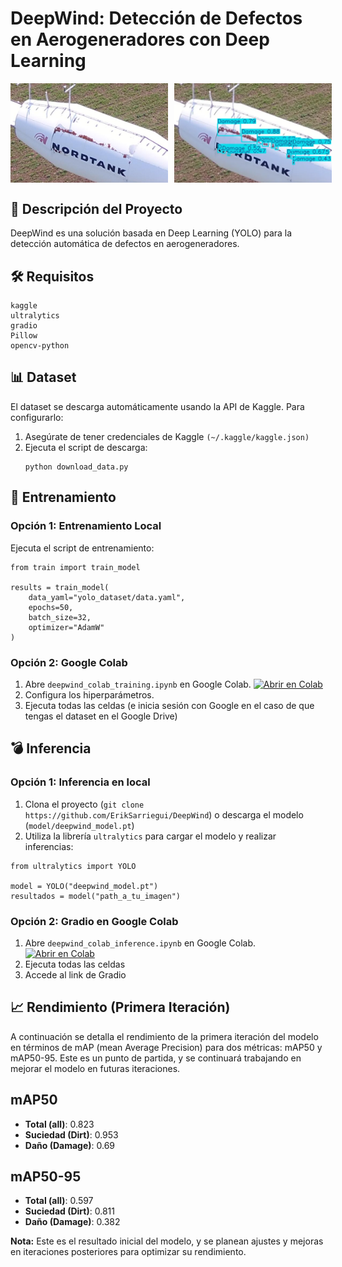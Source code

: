 # **DeepWind: Detección de Defectos en Aerogeneradores con Deep Learning**

<div style="display: flex;">
  <img src="examples/portada_1.png" alt="Descripción de la imagen 1" style="width: 50%; margin-right: 10px;">
  <img src="examples/portada_2.png" alt="Descripción de la imagen 2" style="width: 50%;">
</div>

## 🎯 **Descripción del Proyecto**
DeepWind es una solución basada en Deep Learning (YOLO) para la detección automática de defectos en aerogeneradores.

## 🛠️ **Requisitos**
```
kaggle
ultralytics
gradio
Pillow
opencv-python
```

## 📊 **Dataset**
El dataset se descarga automáticamente usando la API de Kaggle. Para configurarlo:

1. Asegúrate de tener credenciales de Kaggle `(~/.kaggle/kaggle.json)`
2. Ejecuta el script de descarga:
   ```
   python download_data.py
   ```
## 🚀 **Entrenamiento**
### **Opción 1: Entrenamiento Local**
Ejecuta el script de entrenamiento:
```
from train import train_model

results = train_model(
    data_yaml="yolo_dataset/data.yaml",
    epochs=50,
    batch_size=32,
    optimizer="AdamW"
)
```

### **Opción 2: Google Colab**
1. Abre `deepwind_colab_training.ipynb` en Google Colab. [![Abrir en Colab](https://colab.research.google.com/assets/colab-badge.svg)](https://colab.research.google.com/github/ErikSarriegui/DeepWind/blob/main/deepwind_colab_training.ipynb)
2. Configura los hiperparámetros.
3. Ejecuta todas las celdas (e inicia sesión con Google en el caso de que tengas el dataset en el Google Drive)

## 💣 **Inferencia**
### **Opción 1: Inferencia en local**
1. Clona el proyecto (`git clone https://github.com/ErikSarriegui/DeepWind`) o descarga el modelo (`model/deepwind_model.pt`)
2. Utiliza la librería `ultralytics` para cargar el modelo y realizar inferencias:
```
from ultralytics import YOLO

model = YOLO("deepwind_model.pt")
resultados = model("path_a_tu_imagen")
```

### **Opción 2: Gradio en Google Colab**
1. Abre `deepwind_colab_inference.ipynb` en Google Colab. [![Abrir en Colab](https://colab.research.google.com/assets/colab-badge.svg)](https://colab.research.google.com/github/ErikSarriegui/DeepWind/blob/main/deepwind_colab_inference.ipynb)
2. Ejecuta todas las celdas
3. Accede al link de Gradio

## 📈 **Rendimiento (Primera Iteración)**
A continuación se detalla el rendimiento de la primera iteración del modelo en términos de mAP (mean Average Precision) para dos métricas: mAP50 y mAP50-95. Este es un punto de partida, y se continuará trabajando en mejorar el modelo en futuras iteraciones.

## mAP50
- **Total (all)**: 0.823
- **Suciedad (Dirt)**: 0.953
- **Daño (Damage)**: 0.69

## mAP50-95
- **Total (all)**: 0.597
- **Suciedad (Dirt)**: 0.811
- **Daño (Damage)**: 0.382

**Nota:** Este es el resultado inicial del modelo, y se planean ajustes y mejoras en iteraciones posteriores para optimizar su rendimiento.
